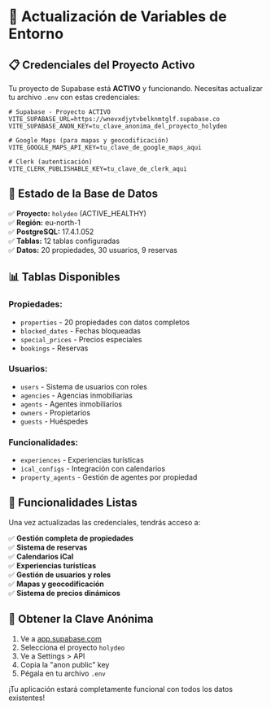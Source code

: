 # 🔧 Actualización de Variables de Entorno

## 📋 Credenciales del Proyecto Activo

Tu proyecto de Supabase está **ACTIVO** y funcionando. Necesitas actualizar tu archivo `.env` con estas credenciales:

```env
# Supabase - Proyecto ACTIVO
VITE_SUPABASE_URL=https://wnevxdjytvbelknmtglf.supabase.co
VITE_SUPABASE_ANON_KEY=tu_clave_anonima_del_proyecto_holydeo

# Google Maps (para mapas y geocodificación)
VITE_GOOGLE_MAPS_API_KEY=tu_clave_de_google_maps_aqui

# Clerk (autenticación)
VITE_CLERK_PUBLISHABLE_KEY=tu_clave_de_clerk_aqui
```

## 🎯 Estado de la Base de Datos

✅ **Proyecto:** `holydeo` (ACTIVE_HEALTHY)  
✅ **Región:** eu-north-1  
✅ **PostgreSQL:** 17.4.1.052  
✅ **Tablas:** 12 tablas configuradas  
✅ **Datos:** 20 propiedades, 30 usuarios, 9 reservas  

## 📊 Tablas Disponibles

### **Propiedades:**
- `properties` - 20 propiedades con datos completos
- `blocked_dates` - Fechas bloqueadas
- `special_prices` - Precios especiales
- `bookings` - Reservas

### **Usuarios:**
- `users` - Sistema de usuarios con roles
- `agencies` - Agencias inmobiliarias
- `agents` - Agentes inmobiliarios
- `owners` - Propietarios
- `guests` - Huéspedes

### **Funcionalidades:**
- `experiences` - Experiencias turísticas
- `ical_configs` - Integración con calendarios
- `property_agents` - Gestión de agentes por propiedad

## 🚀 Funcionalidades Listas

Una vez actualizadas las credenciales, tendrás acceso a:

✅ **Gestión completa de propiedades**  
✅ **Sistema de reservas**  
✅ **Calendarios iCal**  
✅ **Experiencias turísticas**  
✅ **Gestión de usuarios y roles**  
✅ **Mapas y geocodificación**  
✅ **Sistema de precios dinámicos**  

## 🔑 Obtener la Clave Anónima

1. Ve a [app.supabase.com](https://app.supabase.com)
2. Selecciona el proyecto `holydeo`
3. Ve a Settings > API
4. Copia la "anon public" key
5. Pégala en tu archivo `.env`

¡Tu aplicación estará completamente funcional con todos los datos existentes! 